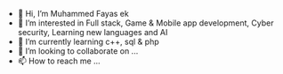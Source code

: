 - 👋 Hi, I’m Muhammed Fayas ek
- 👀 I’m interested in Full stack, Game & Mobile app development, Cyber security, Learning new languages and AI
- 🌱 I’m currently learning c++, sql & php
- 💞️ I’m looking to collaborate on ...
- 📫 How to reach me ...

<!---
Fayasek/Fayasek is a ✨ special ✨ repository because its `README.md` (this file) appears on your GitHub profile.
You can click the Preview link to take a look at your changes.
--->
